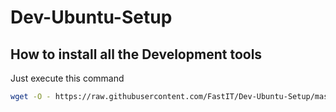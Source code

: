 # Dev-Ubuntu-Setup
## How to install all the Development tools

Just execute this command

``` bash
wget -O - https://raw.githubusercontent.com/FastIT/Dev-Ubuntu-Setup/master/install.sh | bash
```

